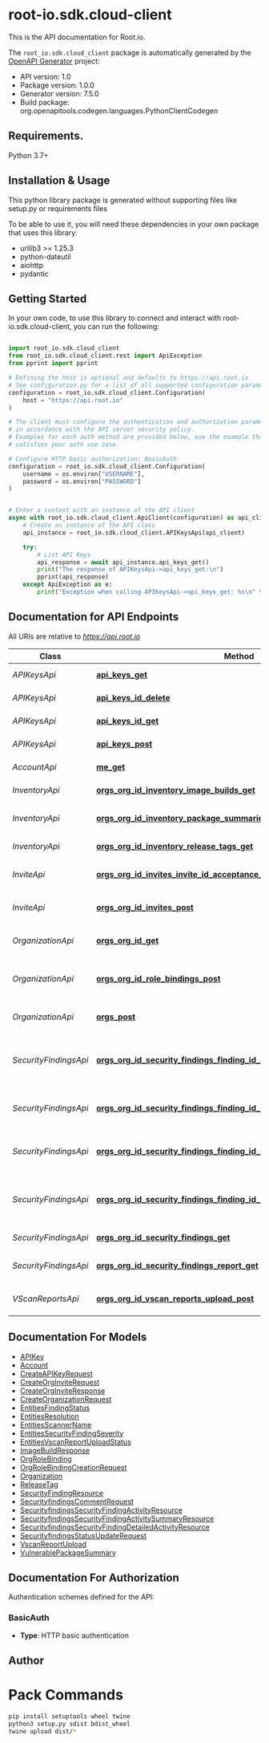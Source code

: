 # root-io.sdk.cloud-client
This is the API documentation for Root.io.

The `root_io.sdk.cloud_client` package is automatically generated by the [OpenAPI Generator](https://openapi-generator.tech) project:

- API version: 1.0
- Package version: 1.0.0
- Generator version: 7.5.0
- Build package: org.openapitools.codegen.languages.PythonClientCodegen

## Requirements.

Python 3.7+

## Installation & Usage

This python library package is generated without supporting files like setup.py or requirements files

To be able to use it, you will need these dependencies in your own package that uses this library:

* urllib3 >= 1.25.3
* python-dateutil
* aiohttp
* pydantic

## Getting Started

In your own code, to use this library to connect and interact with root-io.sdk.cloud-client,
you can run the following:

```python

import root_io.sdk.cloud_client
from root_io.sdk.cloud_client.rest import ApiException
from pprint import pprint

# Defining the host is optional and defaults to https://api.root.io
# See configuration.py for a list of all supported configuration parameters.
configuration = root_io.sdk.cloud_client.Configuration(
    host = "https://api.root.io"
)

# The client must configure the authentication and authorization parameters
# in accordance with the API server security policy.
# Examples for each auth method are provided below, use the example that
# satisfies your auth use case.

# Configure HTTP basic authorization: BasicAuth
configuration = root_io.sdk.cloud_client.Configuration(
    username = os.environ["USERNAME"],
    password = os.environ["PASSWORD"]
)


# Enter a context with an instance of the API client
async with root_io.sdk.cloud_client.ApiClient(configuration) as api_client:
    # Create an instance of the API class
    api_instance = root_io.sdk.cloud_client.APIKeysApi(api_client)

    try:
        # List API Keys
        api_response = await api_instance.api_keys_get()
        print("The response of APIKeysApi->api_keys_get:\n")
        pprint(api_response)
    except ApiException as e:
        print("Exception when calling APIKeysApi->api_keys_get: %s\n" % e)

```

## Documentation for API Endpoints

All URIs are relative to *https://api.root.io*

Class | Method | HTTP request | Description
------------ | ------------- | ------------- | -------------
*APIKeysApi* | [**api_keys_get**](root_io/sdk/cloud_client/docs/APIKeysApi.md#api_keys_get) | **GET** /api_keys | List API Keys
*APIKeysApi* | [**api_keys_id_delete**](root_io/sdk/cloud_client/docs/APIKeysApi.md#api_keys_id_delete) | **DELETE** /api_keys/{id} | Delete API Key
*APIKeysApi* | [**api_keys_id_get**](root_io/sdk/cloud_client/docs/APIKeysApi.md#api_keys_id_get) | **GET** /api_keys/{id} | Show API Key
*APIKeysApi* | [**api_keys_post**](root_io/sdk/cloud_client/docs/APIKeysApi.md#api_keys_post) | **POST** /api_keys | Create API Key
*AccountApi* | [**me_get**](root_io/sdk/cloud_client/docs/AccountApi.md#me_get) | **GET** /me | Get account information
*InventoryApi* | [**orgs_org_id_inventory_image_builds_get**](root_io/sdk/cloud_client/docs/InventoryApi.md#orgs_org_id_inventory_image_builds_get) | **GET** /orgs/{org_id}/inventory/image_builds | List images&#39; builds
*InventoryApi* | [**orgs_org_id_inventory_package_summaries_get**](root_io/sdk/cloud_client/docs/InventoryApi.md#orgs_org_id_inventory_package_summaries_get) | **GET** /orgs/{org_id}/inventory/package_summaries | List package summaries
*InventoryApi* | [**orgs_org_id_inventory_release_tags_get**](root_io/sdk/cloud_client/docs/InventoryApi.md#orgs_org_id_inventory_release_tags_get) | **GET** /orgs/{org_id}/inventory/release_tags | List release tags
*InviteApi* | [**orgs_org_id_invites_invite_id_acceptance_post**](root_io/sdk/cloud_client/docs/InviteApi.md#orgs_org_id_invites_invite_id_acceptance_post) | **POST** /orgs/{org_id}/invites/{invite_id}/acceptance | Accepts an organization invite
*InviteApi* | [**orgs_org_id_invites_post**](root_io/sdk/cloud_client/docs/InviteApi.md#orgs_org_id_invites_post) | **POST** /orgs/{org_id}/invites | Creates an organization invite
*OrganizationApi* | [**orgs_org_id_get**](root_io/sdk/cloud_client/docs/OrganizationApi.md#orgs_org_id_get) | **GET** /orgs/{org_id} | Get organization by ID
*OrganizationApi* | [**orgs_org_id_role_bindings_post**](root_io/sdk/cloud_client/docs/OrganizationApi.md#orgs_org_id_role_bindings_post) | **POST** /orgs/{org_id}/role_bindings | Links account to an organization
*OrganizationApi* | [**orgs_post**](root_io/sdk/cloud_client/docs/OrganizationApi.md#orgs_post) | **POST** /orgs | Creates a new organization
*SecurityFindingsApi* | [**orgs_org_id_security_findings_finding_id_comments_comment_id_delete**](root_io/sdk/cloud_client/docs/SecurityFindingsApi.md#orgs_org_id_security_findings_finding_id_comments_comment_id_delete) | **DELETE** /orgs/{orgID}/security_findings/{findingID}/comments/{commentID} | Delete a comment from a security finding
*SecurityFindingsApi* | [**orgs_org_id_security_findings_finding_id_comments_comment_id_put**](root_io/sdk/cloud_client/docs/SecurityFindingsApi.md#orgs_org_id_security_findings_finding_id_comments_comment_id_put) | **PUT** /orgs/{orgID}/security_findings/{findingID}/comments/{commentID} | Update a comment to a security finding
*SecurityFindingsApi* | [**orgs_org_id_security_findings_finding_id_comments_post**](root_io/sdk/cloud_client/docs/SecurityFindingsApi.md#orgs_org_id_security_findings_finding_id_comments_post) | **POST** /orgs/{org_id}/security_findings/{finding_id}/comments | Adds a comment to a security finding
*SecurityFindingsApi* | [**orgs_org_id_security_findings_finding_id_status_put**](root_io/sdk/cloud_client/docs/SecurityFindingsApi.md#orgs_org_id_security_findings_finding_id_status_put) | **PUT** /orgs/{org_id}/security_findings/{finding_id}/status | Updates security finding status and resolution
*SecurityFindingsApi* | [**orgs_org_id_security_findings_get**](root_io/sdk/cloud_client/docs/SecurityFindingsApi.md#orgs_org_id_security_findings_get) | **GET** /orgs/{org_id}/security_findings | List security findings
*SecurityFindingsApi* | [**orgs_org_id_security_findings_report_get**](root_io/sdk/cloud_client/docs/SecurityFindingsApi.md#orgs_org_id_security_findings_report_get) | **GET** /orgs/{org_id}/security_findings/report | Export a security findings file
*VScanReportsApi* | [**orgs_org_id_vscan_reports_upload_post**](root_io/sdk/cloud_client/docs/VScanReportsApi.md#orgs_org_id_vscan_reports_upload_post) | **POST** /orgs/{org_id}/vscan_reports/upload | Upload VScan Report


## Documentation For Models

 - [APIKey](root_io/sdk/cloud_client/docs/APIKey.md)
 - [Account](root_io/sdk/cloud_client/docs/Account.md)
 - [CreateAPIKeyRequest](root_io/sdk/cloud_client/docs/CreateAPIKeyRequest.md)
 - [CreateOrgInviteRequest](root_io/sdk/cloud_client/docs/CreateOrgInviteRequest.md)
 - [CreateOrgInviteResponse](root_io/sdk/cloud_client/docs/CreateOrgInviteResponse.md)
 - [CreateOrganizationRequest](root_io/sdk/cloud_client/docs/CreateOrganizationRequest.md)
 - [EntitiesFindingStatus](root_io/sdk/cloud_client/docs/EntitiesFindingStatus.md)
 - [EntitiesResolution](root_io/sdk/cloud_client/docs/EntitiesResolution.md)
 - [EntitiesScannerName](root_io/sdk/cloud_client/docs/EntitiesScannerName.md)
 - [EntitiesSecurityFindingSeverity](root_io/sdk/cloud_client/docs/EntitiesSecurityFindingSeverity.md)
 - [EntitiesVscanReportUploadStatus](root_io/sdk/cloud_client/docs/EntitiesVscanReportUploadStatus.md)
 - [ImageBuildResponse](root_io/sdk/cloud_client/docs/ImageBuildResponse.md)
 - [OrgRoleBinding](root_io/sdk/cloud_client/docs/OrgRoleBinding.md)
 - [OrgRoleBindingCreationRequest](root_io/sdk/cloud_client/docs/OrgRoleBindingCreationRequest.md)
 - [Organization](root_io/sdk/cloud_client/docs/Organization.md)
 - [ReleaseTag](root_io/sdk/cloud_client/docs/ReleaseTag.md)
 - [SecurityFindingResource](root_io/sdk/cloud_client/docs/SecurityFindingResource.md)
 - [SecurityfindingsCommentRequest](root_io/sdk/cloud_client/docs/SecurityfindingsCommentRequest.md)
 - [SecurityfindingsSecurityFindingActivityResource](root_io/sdk/cloud_client/docs/SecurityfindingsSecurityFindingActivityResource.md)
 - [SecurityfindingsSecurityFindingActivitySummaryResource](root_io/sdk/cloud_client/docs/SecurityfindingsSecurityFindingActivitySummaryResource.md)
 - [SecurityfindingsSecurityFindingDetailedActivityResource](root_io/sdk/cloud_client/docs/SecurityfindingsSecurityFindingDetailedActivityResource.md)
 - [SecurityfindingsStatusUpdateRequest](root_io/sdk/cloud_client/docs/SecurityfindingsStatusUpdateRequest.md)
 - [VscanReportUpload](root_io/sdk/cloud_client/docs/VscanReportUpload.md)
 - [VulnerablePackageSummary](root_io/sdk/cloud_client/docs/VulnerablePackageSummary.md)


<a id="documentation-for-authorization"></a>
## Documentation For Authorization


Authentication schemes defined for the API:
<a id="BasicAuth"></a>
### BasicAuth

- **Type**: HTTP basic authentication


## Author



# Pack Commands

```bash
pip install setuptools wheel twine
python3 setup.py sdist bdist_wheel
twine upload dist/*
```

